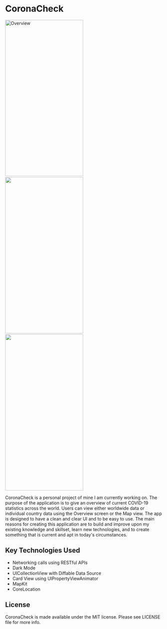 # CoronaCheck

<img src="https://static.wixstatic.com/media/be5978_9e85f81f96004a8d870b9b74cf59347f~mv2.png/v1/fill/w_532,h_1040,al_c,usm_0.66_1.00_0.01/Screenshot%202020-03-26%20at%2009_44_55.png" title="Overview" width="250" height="500">&nbsp;&nbsp;&nbsp;&nbsp;&nbsp;&nbsp;&nbsp;&nbsp;&nbsp;&nbsp;&nbsp;&nbsp;<img src="https://static.wixstatic.com/media/be5978_5a5481921f8d4210b30569268c48a507~mv2.png/v1/fill/w_536,h_1040,al_c,usm_0.66_1.00_0.01/Screenshot%202020-03-21%20at%2018_33_23.png" width="250" height="500">&nbsp;&nbsp;&nbsp;&nbsp;&nbsp;&nbsp;&nbsp;&nbsp;&nbsp;&nbsp;&nbsp;&nbsp;<img src="https://static.wixstatic.com/media/be5978_85d801bab739481cbef1ccd9fbb8d015~mv2.png/v1/fill/w_536,h_1040,al_c,usm_0.66_1.00_0.01/Screenshot%202020-03-26%20at%2009_43_35.png" width="250" height="500">

CoronaCheck is a personal project of mine I am currently working on. The purpose of the application is to give an overview of current COVID-19 statistics across the world. Users can view either worldwide data or individual country data using the Overview screen or the Map view. The app is designed to have a clean and clear UI and to be easy to use.
The main reasons for creating this application are to build and improve upon my existing knowledge and skillset, learn new technologies, and to create something that is current and apt in today's circumstances.

## Key Technologies Used

* Networking calls using RESTful APIs
* Dark Mode
* UICollectionView with Diffable Data Source
* Card View using UIPropertyViewAnimator
* MapKit
* CoreLocation

## License

CoronaCheck is made available under the MIT license. Please see LICENSE file for more info.
